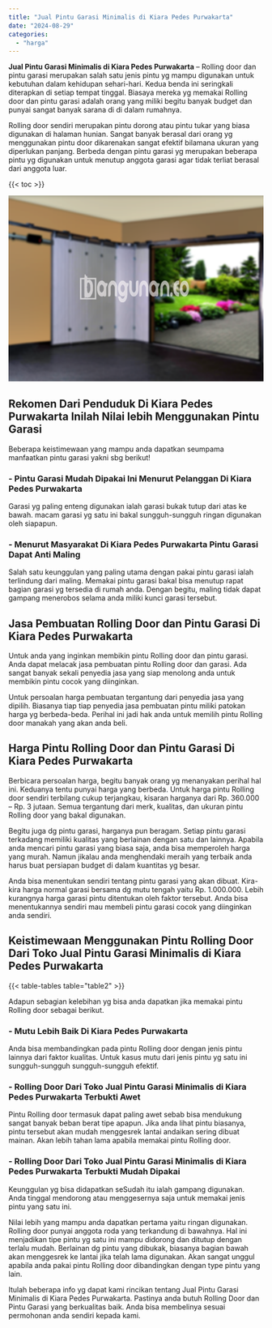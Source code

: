 ```yaml
---
title: "Jual Pintu Garasi Minimalis di Kiara Pedes Purwakarta"
date: "2024-08-29"
categories: 
  - "harga"
---
```


**Jual Pintu Garasi Minimalis di Kiara Pedes Purwakarta** – Rolling door dan pintu garasi merupakan salah satu jenis pintu yg mampu digunakan untuk kebutuhan dalam kehidupan sehari-hari. Kedua benda ini seringkali diterapkan di setiap tempat tinggal. Biasaya mereka yg memakai Rolling door dan pintu garasi adalah orang yang miliki begitu banyak budget dan punyai sangat banyak sarana di di dalam rumahnya.

Rolling door sendiri merupakan pintu dorong atau pintu tukar yang biasa digunakan di halaman hunian. Sangat banyak berasal dari orang yg menggunakan pintu door dikarenakan sangat efektif bilamana ukuran yang diperlukan panjang. Berbeda dengan pintu garasi yg merupakan beberapa pintu yg digunakan untuk menutup anggota garasi agar tidak terliat berasal dari anggota luar.

{{< toc >}}

![Jual Pintu Garasi Minimalis di Kiara Pedes Purwakarta](/images/pintu-garasi-37.png)

## Rekomen Dari Penduduk Di Kiara Pedes Purwakarta Inilah Nilai lebih Menggunakan Pintu Garasi

Beberapa keistimewaan yang mampu anda dapatkan seumpama manfaatkan pintu garasi yakni sbg berikut!

### \- Pintu Garasi Mudah Dipakai Ini Menurut Pelanggan Di Kiara Pedes Purwakarta

Garasi yg paling enteng digunakan ialah garasi bukak tutup dari atas ke bawah. macam garasi yg satu ini bakal sungguh-sungguh ringan digunakan oleh siapapun.

### \- Menurut Masyarakat Di Kiara Pedes Purwakarta Pintu Garasi Dapat Anti Maling

Salah satu keunggulan yang paling utama dengan pakai pintu garasi ialah terlindung dari maling. Memakai pintu garasi bakal bisa menutup rapat bagian garasi yg tersedia di rumah anda. Dengan begitu, maling tidak dapat gampang menerobos selama anda miliki kunci garasi tersebut.

## Jasa Pembuatan Rolling Door dan Pintu Garasi Di Kiara Pedes Purwakarta

Untuk anda yang inginkan membikin pintu Rolling door dan pintu garasi. Anda dapat melacak jasa pembuatan pintu Rolling door dan garasi. Ada sangat banyak sekali penyedia jasa yang siap menolong anda untuk membikin pintu cocok yang diinginkan.

Untuk persoalan harga pembuatan tergantung dari penyedia jasa yang dipilih. Biasanya tiap tiap penyedia jasa pembuatan pintu miliki patokan harga yg berbeda-beda. Perihal ini jadi hak anda untuk memilih pintu Rolling door manakah yang akan anda beli.

## Harga Pintu Rolling Door dan Pintu Garasi Di Kiara Pedes Purwakarta

Berbicara persoalan harga, begitu banyak orang yg menanyakan perihal hal ini. Keduanya tentu punyai harga yang berbeda. Untuk harga pintu Rolling door sendiri terbilang cukup terjangkau, kisaran harganya dari Rp. 360.000 – Rp. 3 jutaan. Semua tergantung dari merk, kualitas, dan ukuran pintu Rolling door yang bakal digunakan.

Begitu juga dg pintu garasi, harganya pun beragam. Setiap pintu garasi terkadang memiliki kualitas yang berlainan dengan satu dan lainnya. Apabila anda mencari pintu garasi yang biasa saja, anda bisa memperoleh harga yang murah. Namun jikalau anda menghendaki meraih yang terbaik anda harus buat persiapan budget di dalam kuantitas yg besar.

Anda bisa menentukan sendiri tentang pintu garasi yang akan dibuat. Kira-kira harga normal garasi bersama dg mutu tengah yaitu Rp. 1.000.000. Lebih kurangnya harga garasi pintu ditentukan oleh faktor tersebut. Anda bisa menentukannya sendiri mau membeli pintu garasi cocok yang diinginkan anda sendiri.

## Keistimewaan Menggunakan Pintu Rolling Door Dari Toko Jual Pintu Garasi Minimalis di Kiara Pedes Purwakarta

{{< table-tables table="table2" >}}

Adapun sebagian kelebihan yg bisa anda dapatkan jika memakai pintu Rolling door sebagai berikut.

### \- Mutu Lebih Baik Di Kiara Pedes Purwakarta

Anda bisa membandingkan pada pintu Rolling door dengan jenis pintu lainnya dari faktor kualitas. Untuk kasus mutu dari jenis pintu yg satu ini sungguh-sungguh sungguh-sungguh efektif.

### \- Rolling Door Dari Toko Jual Pintu Garasi Minimalis di Kiara Pedes Purwakarta Terbukti Awet

Pintu Rolling door termasuk dapat paling awet sebab bisa mendukung sangat banyak beban berat tipe apapun. Jika anda lihat pintu biasanya, pintu tersebut akan mudah menggesrek lantai andaikan sering dibuat mainan. Akan lebih tahan lama apabila memakai pintu Rolling door.

### \- Rolling Door Dari Toko Jual Pintu Garasi Minimalis di Kiara Pedes Purwakarta Terbukti Mudah Dipakai

Keunggulan yg bisa didapatkan seSudah itu ialah gampang digunakan. Anda tinggal mendorong atau menggesernya saja untuk memakai jenis pintu yang satu ini.

Nilai lebih yang mampu anda dapatkan pertama yaitu ringan digunakan. Rolling door punyai anggota roda yang terkandung di bawahnya. Hal ini menjadikan tipe pintu yg satu ini mampu didorong dan ditutup dengan terlalu mudah. Berlainan dg pintu yang dibukak, biasanya bagian bawah akan menggesrek ke lantai jika telah lama digunakan. Akan sangat unggul apabila anda pakai pintu Rolling door dibandingkan dengan type pintu yang lain.

Itulah beberapa info yg dapat kami rincikan tentang Jual Pintu Garasi Minimalis di Kiara Pedes Purwakarta. Pastinya anda butuh Rolling Door dan Pintu Garasi yang berkualitas baik. Anda bisa membelinya sesuai permohonan anda sendiri kepada kami.
